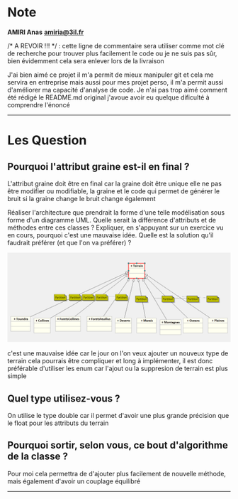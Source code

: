 # Note

**AMIRI Anas**
**[amiria@3il.fr](amiria@3il.fr)**

/* A REVOIR !!! */ : cette ligne de commentaire sera utiliser comme mot clé de
recherche pour trouver plus facilement le code ou je ne suis pas sûr, 
bien évidemment cela sera enlever lors de la livraison

J'ai bien aimé ce projet il m'a permit de mieux manipuler git et cela me servira en entreprise mais aussi pour mes projet
perso, il m'a permit aussi d'améliorer ma capacité d'analyse de code.
Je n'ai pas trop aimé comment été rédigé le README.md original j'avoue avoir eu quelque dificulté à comprendre l'énoncé

-----------------------------------------------------------------
# Les Question

## Pourquoi l'attribut graine est-il en final ?

L'attribut graine doit être en final car la graine doit être unique elle ne
pas être modifier ou modifiable, la graine et le code qui permet de générer le
bruit si la graine change le bruit change également

Réaliser l'architecture que prendrait la forme d'une telle modélisation sous forme d'un diagramme UML. Quelle serait la différence d'attributs et de méthodes entre ces classes ? Expliquer, en s'appuyant sur un exercice vu en cours, pourquoi c'est une mauvaise idée. Quelle est la solution qu'il faudrait préférer (et que l'on va préférer) ?

![uml.png](uml.png)

c'est une mauvaise idée car le jour on l'on veux ajouter un nouveux type de terrain cela pourrais être compliquer et long à implémenter, il est donc
préférable d'utiliser les enum car l'ajout ou la suppresion de terrain est plus simple

## Quel type utilisez-vous ?

On utilise le type double car il permet d'avoir une plus grande précision que le float pour les attributs du terrain

## Pourquoi sortir, selon vous, ce bout d'algorithme de la classe ?

Pour moi cela permettra de d'ajouter plus facilement de nouvelle méthode, mais également d'avoir un couplage équilibré

-----------------------------------------------------------------
